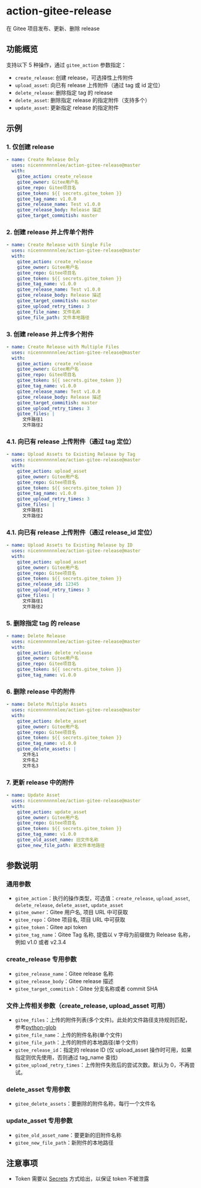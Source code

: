 # action-gitee-release

在 Gitee 项目发布、更新、删除 release

## 功能概览

支持以下 5 种操作，通过 `gitee_action` 参数指定：

- `create_release`: 创建 release，可选择性上传附件
- `upload_asset`: 向已有 release 上传附件（通过 tag 或 id 定位）
- `delete_release`: 删除指定 tag 的 release
- `delete_asset`: 删除指定 release 的指定附件（支持多个）
- `update_asset`: 更新指定 release 的指定附件

## 示例

### 1. 仅创建 release

```yaml
- name: Create Release Only
  uses: nicennnnnnnlee/action-gitee-release@master
  with:
    gitee_action: create_release
    gitee_owner: Gitee用户名
    gitee_repo: Gitee项目名
    gitee_token: ${{ secrets.gitee_token }}
    gitee_tag_name: v1.0.0
    gitee_release_name: Test v1.0.0
    gitee_release_body: Release 描述
    gitee_target_commitish: master
```

### 2. 创建 release 并上传单个附件

```yaml
- name: Create Release with Single File
  uses: nicennnnnnnlee/action-gitee-release@master
  with:
    gitee_action: create_release
    gitee_owner: Gitee用户名
    gitee_repo: Gitee项目名
    gitee_token: ${{ secrets.gitee_token }}
    gitee_tag_name: v1.0.0
    gitee_release_name: Test v1.0.0
    gitee_release_body: Release 描述
    gitee_target_commitish: master
    gitee_upload_retry_times: 3
    gitee_file_name: 文件名称
    gitee_file_path: 文件本地路径
```

### 3. 创建 release 并上传多个附件

```yaml
- name: Create Release with Multiple Files
  uses: nicennnnnnnlee/action-gitee-release@master
  with:
    gitee_action: create_release
    gitee_owner: Gitee用户名
    gitee_repo: Gitee项目名
    gitee_token: ${{ secrets.gitee_token }}
    gitee_tag_name: v1.0.0
    gitee_release_name: Test v1.0.0
    gitee_release_body: Release 描述
    gitee_target_commitish: master
    gitee_upload_retry_times: 3
    gitee_files: |
      文件路径1
      文件路径2
```

### 4.1. 向已有 release 上传附件（通过 tag 定位）

```yaml
- name: Upload Assets to Existing Release by Tag
  uses: nicennnnnnnlee/action-gitee-release@master
  with:
    gitee_action: upload_asset
    gitee_owner: Gitee用户名
    gitee_repo: Gitee项目名
    gitee_token: ${{ secrets.gitee_token }}
    gitee_tag_name: v1.0.0
    gitee_upload_retry_times: 3
    gitee_files: |
      文件路径1
      文件路径2
```

### 4.1. 向已有 release 上传附件（通过 release_id 定位）

```yaml
- name: Upload Assets to Existing Release by ID
  uses: nicennnnnnnlee/action-gitee-release@master
  with:
    gitee_action: upload_asset
    gitee_owner: Gitee用户名
    gitee_repo: Gitee项目名
    gitee_token: ${{ secrets.gitee_token }}
    gitee_release_id: 12345
    gitee_upload_retry_times: 3
    gitee_files: |
      文件路径1
      文件路径2
```

### 5. 删除指定 tag 的 release

```yaml
- name: Delete Release
  uses: nicennnnnnnlee/action-gitee-release@master
  with:
    gitee_action: delete_release
    gitee_owner: Gitee用户名
    gitee_repo: Gitee项目名
    gitee_token: ${{ secrets.gitee_token }}
    gitee_tag_name: v1.0.0
```

### 6. 删除 release 中的附件

```yaml
- name: Delete Multiple Assets
  uses: nicennnnnnnlee/action-gitee-release@master
  with:
    gitee_action: delete_asset
    gitee_owner: Gitee用户名
    gitee_repo: Gitee项目名
    gitee_token: ${{ secrets.gitee_token }}
    gitee_tag_name: v1.0.0
    gitee_delete_assets: |
      文件名1
      文件名2
      文件名3
```

### 7. 更新 release 中的附件

```yaml
- name: Update Asset
  uses: nicennnnnnnlee/action-gitee-release@master
  with:
    gitee_action: update_asset
    gitee_owner: Gitee用户名
    gitee_repo: Gitee项目名
    gitee_token: ${{ secrets.gitee_token }}
    gitee_tag_name: v1.0.0
    gitee_old_asset_name: 旧文件名称
    gitee_new_file_path: 新文件本地路径
```

## 参数说明

### 通用参数

- `gitee_action`：执行的操作类型，可选值：`create_release`, `upload_asset`, `delete_release`, `delete_asset`, `update_asset`
- `gitee_owner`：Gitee 用户名, 项目 URL 中可获取
- `gitee_repo`：Gitee 项目名, 项目 URL 中可获取
- `gitee_token`：Gitee api token
- `gitee_tag_name`：Gitee Tag 名称, 提倡以 v 字母为前缀做为 Release 名称，例如 v1.0 或者 v2.3.4

### create_release 专用参数

- `gitee_release_name`：Gitee release 名称
- `gitee_release_body`：Gitee release 描述
- `gitee_target_commitish`：Gitee 分支名称或者 commit SHA

### 文件上传相关参数（create_release, upload_asset 可用）

- `gitee_files`：上传的附件列表(多个文件)。此处的文件路径支持规则匹配，参考[python-glob](https://docs.python.org/zh-cn/dev/library/glob.html)
- `gitee_file_name`：上传的附件名称(单个文件)
- `gitee_file_path`：上传的附件的本地路径(单个文件)
- `gitee_release_id`：指定的 release ID (仅 upload_asset 操作时可用，如果指定则优先使用，否则通过 tag_name 查找)
- `gitee_upload_retry_times`：上传附件失败后的尝试次数。默认为 0，不再尝试。

### delete_asset 专用参数

- `gitee_delete_assets`：要删除的附件名称，每行一个文件名

### update_asset 专用参数

- `gitee_old_asset_name`：要更新的旧附件名称
- `gitee_new_file_path`：新附件的本地路径

## 注意事项

- Token 需要以 [Secrets](https://docs.github.com/cn/actions/reference/encrypted-secrets) 方式给出，以保证 token 不被泄露
